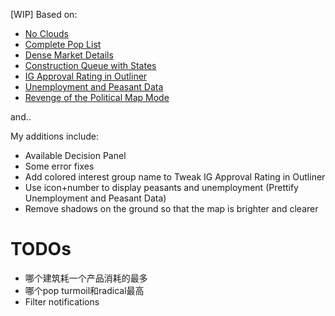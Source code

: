 [WIP] Based on:

- [No Clouds](https://steamcommunity.com/sharedfiles/filedetails/?id=2880130916)
- [Complete Pop List](https://steamcommunity.com/sharedfiles/filedetails/?id=2880832253)
- [Dense Market Details](https://steamcommunity.com/sharedfiles/filedetails/?id=2881762225)
- [Construction Queue with States](https://steamcommunity.com/sharedfiles/filedetails/?id=2881774859)
- [IG Approval Rating in Outliner](https://steamcommunity.com/sharedfiles/filedetails/?id=2882291604)
- [Unemployment and Peasant Data](https://steamcommunity.com/sharedfiles/filedetails/?id=2882193032)
- [Revenge of the Political Map Mode](https://steamcommunity.com/sharedfiles/filedetails/?id=2880479137)

and..

My additions include:

- Available Decision Panel
- Some error fixes
- Add colored interest group name to Tweak IG Approval Rating in Outliner
- Use icon+number to display peasants and unemployment (Prettify Unemployment and Peasant Data)
- Remove shadows on the ground so that the map is brighter and clearer

# TODOs

- 哪个建筑耗一个产品消耗的最多
- 哪个pop turmoil和radical最高
- Filter notifications